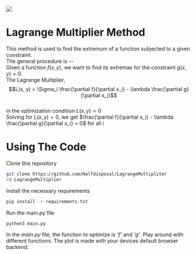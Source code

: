 ![](https://view-counter.tobyhagan.com/?user=Halfdisposal/LagrangeMultiplier)
# Lagrange Multiplier Method 
This method is used to find the extremum of a function subjected to a given constraint.<br>
The general procedure is --<br>
Given a function $f(x, y)$, we want to find its extremas for the constraint $g(x, y) = 0$.<br>
The Lagrange Multiplier,<br>
$$L(x, y) = \Sigma_i \frac{\partial f}{\partial x_i} - \lambda \frac{\partial g}{\partial x_i}$$<br>
in the optimization condition $L(x, y) = 0$<br>
Solving for $L(x, y) = 0$, we get $\frac{\partial f}{\partial x_i} - \lambda \frac{\partial g}{\partial x_i} = 0$ for all *i*<br>

# Using The Code
Clone this repository
```bash
git clone https://github.com/Halfdisposal/LagrangeMultipliter
cd LagrangeMultiplier
```
Install the necessary requirements <br>
```bash
pip install -r requirements.txt
```
Run the main.py file
```bash
python3 main.py
```
In the *main.py* file, the function to optimize is *'f'* and *'g'*. Play around with different functions. The plot is made with your devices default browser backend.
